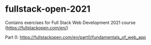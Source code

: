 # fullstack-open-2021
Contains exercises for Full Stack Web Development 2021 course (https://fullstackopen.com/en/)

Part 0: https://fullstackopen.com/en/part0/fundamentals_of_web_app